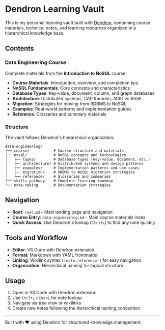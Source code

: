 # Dendron Learning Vault

This is my personal learning vault built with [Dendron](https://www.dendron.so/), containing course materials, technical notes, and learning resources organized in a hierarchical knowledge base.

## Contents

### Data Engineering Course
Complete materials from the **Introduction to NoSQL** course:

- **Course Materials**: Introduction, overview, and completion tips
- **NoSQL Fundamentals**: Core concepts and characteristics  
- **Database Types**: Key-value, document, column, and graph databases
- **Architecture**: Distributed systems, CAP theorem, ACID vs BASE
- **Migration**: Strategies for moving from RDBMS to NoSQL
- **Examples**: Real-world patterns and implementation guides
- **Reference**: Glossaries and summary materials

### Structure

The vault follows Dendron's hierarchical organization:
```
data-engineering/
├── course/           # Course structure and materials
├── nosql/            # NoSQL concepts and technologies
│   ├── types/        # Database types (key-value, document, etc.)
│   ├── architecture/ # Distributed systems and design patterns
│   ├── examples/     # Implementation patterns and use cases
│   ├── migration/    # RDBMS to NoSQL migration strategies
│   └── reference/    # Glossaries and summaries
├── skills-pathway    # Complete learning roadmap
└── note-taking       # Documentation strategies
```

## Navigation

- **Root**: `root.md` - Main landing page and navigation
- **Course Entry**: `data-engineering.md` - Main course materials index
- **Quick Access**: Use Dendron's lookup (`Ctrl+L`) to find any note quickly

## Tools and Workflow

- **Editor**: VS Code with Dendron extension
- **Format**: Markdown with YAML frontmatter
- **Linking**: Wikilink syntax `[[note.reference]]` for easy navigation
- **Organization**: Hierarchical naming for logical structure

## Usage

1. Open in VS Code with Dendron extension
2. Use `Ctrl+L` / `Cmd+L` for note lookup
3. Navigate via tree view or wikilinks
4. Create new notes following the hierarchical naming convention

---

Built with ❤️ using Dendron for structured knowledge management.